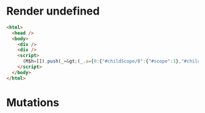 # Render undefined
```html
<html>
  <head />
  <body>
    <div />
    <div />
    <script>
      (M$h=[]).push(_=&gt;(_.a={0:{"#childScope/0":{"#scope":1},"#childScope/1":{"#scope":2},"#scope":0}}),[])
    </script>
  </body>
</html>
```

# Mutations
```

```
